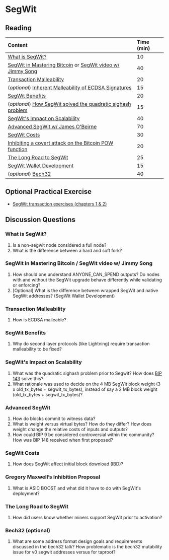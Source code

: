 # SegWit

## Reading

| Content | Time \(min\) |
| :--- | :--- |
| [What is SegWit?](https://bitcoinmagazine.com/guides/what-is-segwit) | 10 |
| [SegWit in Mastering Bitcoin](https://github.com/bitcoinbook/bitcoinbook/blob/develop/ch06_transactions.adoc#segregated-witness) or [SegWit video w/ Jimmy Song](https://www.youtube.com/watch?v=Txfy2mFe16A) | 40 |
| [Transaction Malleability](https://eklitzke.org/bitcoin-transaction-malleability) | 20 |
| \(_optional_\) [Inherent Malleability of ECDSA Signatures](https://www.derpturkey.com/inherent-malleability-of-ecdsa-signatures/) | 15 |
| [SegWit Benefits](https://bitcoincore.org/en/2016/01/26/segwit-benefits/) | 20 |
| \(_optional_\) [How SegWit solved the quadratic sighash problem](https://fjahr.com/posts/how-segwit-solved-the-quadratic-sighash-problem/) | 15 |
| [SegWit's Impact on Scalability](https://btctranscripts.com/scalingbitcoin/hong-kong-2015/segregated-witness-and-its-impact-on-scalability/) | 40 |
| [Advanced SegWit w/ James O'Beirne](https://btctranscripts.com/chaincode-residency/2019-06-18-james-obeirne-advanced-segwit) | 70 |
| [SegWit Costs](https://bitcoincore.org/en/2016/10/28/segwit-costs/) | 30 |
| [Inhibiting a covert attack on the Bitcoin POW function](https://lists.linuxfoundation.org/pipermail/bitcoin-dev/2017-April/013996.html) | 20 |
| [The Long Road to SegWit](https://bitcoinmagazine.com/articles/long-road-segwit-how-bitcoins-biggest-protocol-upgrade-became-reality/) | 25 |
| [SegWit Wallet Development](https://bitcoincore.org/en/segwit_wallet_dev/) | 15 |
| \(_optional_\) [Bech32](https://btctranscripts.com/sf-bitcoin-meetup/2017-03-29-new-address-type-for-segwit-addresses/) | 40 |

## Optional Practical Exercise

* [SegWit transaction exercises (chapters 1 & 2)](https://github.com/chaincodelabs/bitcoin-tx-tutorial)

## Discussion Questions

### What is SegWit?

1. Is a non-segwit node considered a full node?
2. What is the difference between a hard and soft fork?

### SegWit in Mastering Bitcoin / SegWit video w/ Jimmy Song

1. How should one understand ANYONE\_CAN\_SPEND outputs? Do nodes with and without the SegWit upgrade behave differently while validating or enforcing?
2. \[Optional\] What is the difference between wrapped SegWit and native SegWit addresses? \(SegWit Wallet Development\)

### Transaction Malleability

1. How is ECDSA malleable?

### SegWit Benefits

1. Why do second layer protocols \(like Lightning\) require transaction malleability to be fixed?

### SegWit's Impact on Scalability

1. What was the quadratic sighash problem prior to Segwit? How does [BIP 143](https://github.com/bitcoin/bips/blob/master/bip-0143.mediawiki) solve this?
2. What rationale was used to decide on the 4 MB SegWit block weight \(3 x old\_tx\_bytes + segwit\_tx\_bytes\), instead of say a 2 MB block weight \(old\_tx\_bytes + segwit\_tx\_bytes\)?

### Advanced SegWit

1. How do blocks commit to witness data?
2. What is weight versus virtual bytes? How do they differ? How does weight change the relative costs of inputs and outputs?
3. How could BIP 9 be considered controversial within the community? How was BIP 148 received when first proposed?

### SegWit Costs

1. How does SegWit affect initial block download \(IBD\)?

### Gregory Maxwell’s Inhibition Proposal

1. What is ASIC BOOST and what did it have to do with SegWit's deployment?

### The Long Road to SegWit

1. How did users know whether miners support SegWit prior to activation?

### Bech32 \(optional\)

1. What are some address format design goals and requirements discussed in the bech32 talk? How problematic is the bech32 mutability issue for v0 segwit addresses versus for taproot?

